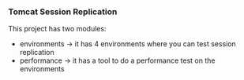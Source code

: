 ### Tomcat Session Replication

This project has two modules:
- environments -> it has 4 environments where you can test session replication
- performance -> it has a tool to do a performance test on the environments
